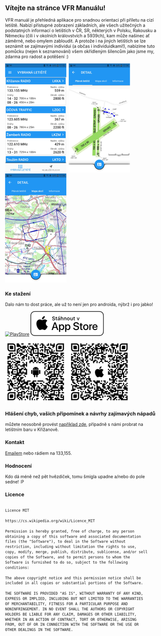 ## Vítejte na stránce VFR Manuálu!

VFR manuál je přehledná aplikace pro snadnou orientaci při příletu na cizí letiště. Nabízí přístupné zobrazení základních, ale všech užitečných a podstatných informací o letištích v ČR, SR, některých v Polsku, Rakousku a Německu (čili i v okolních královstvích a 5939ch), kam může našinec ať záměrně, nebo omylem zabloudit. A protože i na jiných letištích se lze seznámit se zajímavými individui (a občas i individuidkami!), nabízíme tuto pomůcku (nejen k seznamování) všem okřídleným šílencům jako jsme my, zdarma pro radost a potěšení :)

<img src="https://raw.githubusercontent.com/CZlovek/vfrmanual/gh-pages/img/1.jpg" width="200" height="355"/>&nbsp;&nbsp;<img src="https://raw.githubusercontent.com/CZlovek/vfrmanual/gh-pages/img/2.jpg" width="200" height="355"/>&nbsp;&nbsp;<img src="https://raw.githubusercontent.com/CZlovek/vfrmanual/gh-pages/img/3.jpg" width="200" height="355"/>

### Ke stažení
Dalo nám to dost práce, ale už to není jen pro androida, nýbrž i pro jabko!

[![PlayStore][playstore-image]][playstore-url] 
[![AppStore][appstore-image]][appstore-url]

<img src="https://raw.githubusercontent.com/CZlovek/vfrmanual/gh-pages/img/qr-code-android.png" width="200" height="200"/>&nbsp;&nbsp;<img src="https://raw.githubusercontent.com/CZlovek/vfrmanual/gh-pages/img/qr-code-jabko.png" width="200" height="200"/>&nbsp;&nbsp;

<!-- Put the following at the end of README.md -->
[appstore-image]: Download_on_the_App_Store_Badge_CZ_RGB_wht_092917.svg
[playstore-image]: https://lh3.googleusercontent.com/cjsqrWQKJQp9RFO7-hJ9AfpKzbUb_Y84vXfjlP0iRHBvladwAfXih984olktDhPnFqyZ0nu9A5jvFwOEQPXzv7hr3ce3QVsLN8kQ2Ao=s0

<!-- Setup URLs -->
[appstore-url]: https://apps.apple.com/us/app/vfr-manu%C3%A1l-cz-mk-ii/id1557517191
[playstore-url]: https://play.google.com/store/apps/details?id=com.lomolo.vfr_manual&pcampaignid=pcampaignidMKT-Other-global-all-co-prtnr-py-PartBadge-Mar2515-1

### Hlášení chyb, vašich připomínek a návrhy zajímavých nápadů
můžete neosobně provést [například zde](https://github.com/CZlovek/vfrmanual/issues), případně s námi probrat na letištním baru v Křižanově.

### Kontakt
[Emailem](mailto:petr.sukac@gmail.com) nebo rádiem na 133,155.

### Hodnocení
Kdo dá méně než pět hvězdiček, tomu šmigla upadne a/nebo do pole sedne! :P

### Licence
```markdown

Licence MIT

https://cs.wikipedia.org/wiki/Licence_MIT

Permission is hereby granted, free of charge, to any person
obtaining a copy of this software and associated documentation
files (the "Software"), to deal in the Software without
restriction, including without limitation the rights to use,
copy, modify, merge, publish, distribute, sublicense, and/or sell
copies of the Software, and to permit persons to whom the
Software is furnished to do so, subject to the following
conditions:

The above copyright notice and this permission notice shall be
included in all copies or substantial portions of the Software.

THE SOFTWARE IS PROVIDED "AS IS", WITHOUT WARRANTY OF ANY KIND,
EXPRESS OR IMPLIED, INCLUDING BUT NOT LIMITED TO THE WARRANTIES
OF MERCHANTABILITY, FITNESS FOR A PARTICULAR PURPOSE AND
NONINFRINGEMENT. IN NO EVENT SHALL THE AUTHORS OR COPYRIGHT
HOLDERS BE LIABLE FOR ANY CLAIM, DAMAGES OR OTHER LIABILITY,
WHETHER IN AN ACTION OF CONTRACT, TORT OR OTHERWISE, ARISING
FROM, OUT OF OR IN CONNECTION WITH THE SOFTWARE OR THE USE OR
OTHER DEALINGS IN THE SOFTWARE.

```
